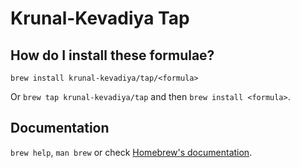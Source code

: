 # Krunal-Kevadiya Tap

## How do I install these formulae?

`brew install krunal-kevadiya/tap/<formula>`

Or `brew tap krunal-kevadiya/tap` and then `brew install <formula>`.

## Documentation

`brew help`, `man brew` or check [Homebrew's documentation](https://docs.brew.sh).
